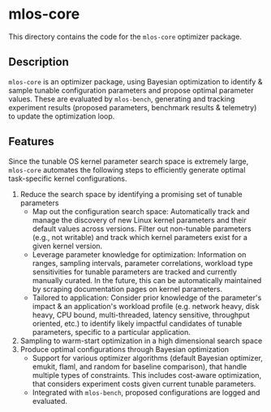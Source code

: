 # mlos-core

This directory contains the code for the `mlos-core` optimizer package.

## Description

`mlos-core` is an optimizer package, using Bayesian optimization to identify & sample tunable configuration parameters and propose optimal parameter values.
These are evaluated by `mlos-bench`, generating and tracking experiment results (proposed parameters, benchmark results & telemetry) to update the optimization loop.

## Features

Since the tunable OS kernel parameter search space is extremely large, `mlos-core` automates the following steps to efficiently generate optimal task-specific kernel configurations.

1. Reduce the search space by identifying a promising set of tunable parameters
    - Map out the configuration search space: Automatically track and manage the discovery of new Linux kernel parameters and their default values across versions. Filter out non-tunable parameters (e.g., not writable) and track which kernel parameters exist for a given kernel version.
    - Leverage parameter knowledge for optimization: Information on ranges, sampling intervals, parameter correlations, workload type sensitivities for tunable parameters are tracked and currently manually curated. In the future, this can be automatically maintained by scraping documentation pages on kernel parameters.
    - Tailored to application: Consider prior knowledge of the parameter's impact & an application's workload profile (e.g. network heavy, disk heavy, CPU bound, multi-threaded, latency sensitive, throughput oriented, etc.) to identify likely impactful candidates of tunable parameters, specific to a particular application.
2. Sampling to warm-start optimization in a high dimensional search space
3. Produce optimal configurations through Bayesian optimization
    - Support for various optimizer algorithms (default Bayesian optimizer, emukit, flaml, and random for baseline comparison), that handle multiple types of constraints. This includes cost-aware optimization, that considers experiment costs given current tunable parameters.
    - Integrated with `mlos-bench`, proposed configurations are logged and evaluated.
